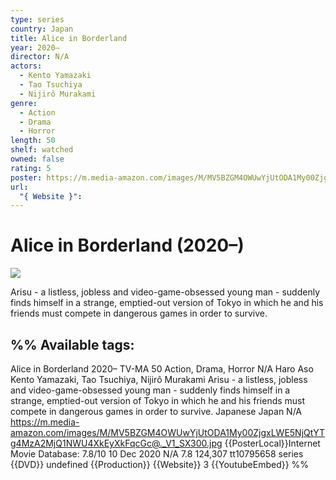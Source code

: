 ```yaml
---
type: series
country: Japan
title: Alice in Borderland
year: 2020–
director: N/A
actors:
  - Kento Yamazaki
  - Tao Tsuchiya
  - Nijirô Murakami
genre:
  - Action
  - Drama
  - Horror
length: 50
shelf: watched
owned: false
rating: 5
poster: https://m.media-amazon.com/images/M/MV5BZGM4OWUwYjUtODA1My00ZjgxLWE5NjQtYTg4MzA2MjQ1NWU4XkEyXkFqcGc@._V1_SX300.jpg
url:
  "{ Website }":
---
```


# Alice in Borderland (2020–)

![](https://m.media-amazon.com/images/M/MV5BZGM4OWUwYjUtODA1My00ZjgxLWE5NjQtYTg4MzA2MjQ1NWU4XkEyXkFqcGc@._V1_SX300.jpg)

Arisu - a listless, jobless and video-game-obsessed young man - suddenly finds himself in a strange, emptied-out version of Tokyo in which he and his friends must compete in dangerous games in order to survive.


%%
Available tags:
----------------------
Alice in Borderland
2020–
TV-MA
50
Action, Drama, Horror
N/A
Haro Aso
Kento Yamazaki, Tao Tsuchiya, Nijirô Murakami
Arisu - a listless, jobless and video-game-obsessed young man - suddenly finds himself in a strange, emptied-out version of Tokyo in which he and his friends must compete in dangerous games in order to survive.
Japanese
Japan
N/A
https://m.media-amazon.com/images/M/MV5BZGM4OWUwYjUtODA1My00ZjgxLWE5NjQtYTg4MzA2MjQ1NWU4XkEyXkFqcGc@._V1_SX300.jpg
{{PosterLocal}}Internet Movie Database: 7.8/10
10 Dec 2020
N/A
7.8
124,307
tt10795658
series
{{DVD}}
undefined
{{Production}}
{{Website}}
3
{{YoutubeEmbed}}
%%